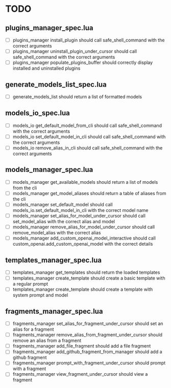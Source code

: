 # TODO

## plugins_manager_spec.lua
- [ ] plugins_manager install_plugin should call safe_shell_command with the correct arguments
- [ ] plugins_manager uninstall_plugin_under_cursor should call safe_shell_command with the correct arguments
- [ ] plugins_manager populate_plugins_buffer should correctly display installed and uninstalled plugins

## generate_models_list_spec.lua
- [ ] generate_models_list should return a list of formatted models

## models_io_spec.lua
- [ ] models_io get_default_model_from_cli should call safe_shell_command with the correct arguments
- [ ] models_io set_default_model_in_cli should call safe_shell_command with the correct arguments
- [ ] models_io remove_alias_in_cli should call safe_shell_command with the correct arguments

## models_manager_spec.lua
- [ ] models_manager get_available_models should return a list of models from the cli
- [ ] models_manager get_model_aliases should return a table of aliases from the cli
- [ ] models_manager set_default_model should call models_io.set_default_model_in_cli with the correct model name
- [ ] models_manager set_alias_for_model_under_cursor should call set_model_alias with the correct alias and model
- [ ] models_manager remove_alias_for_model_under_cursor should call remove_model_alias with the correct alias
- [ ] models_manager add_custom_openai_model_interactive should call custom_openai.add_custom_openai_model with the correct details

## templates_manager_spec.lua
- [ ] templates_manager get_templates should return the loaded templates
- [ ] templates_manager create_template should create a basic template with a regular prompt
- [ ] templates_manager create_template should create a template with system prompt and model

## fragments_manager_spec.lua
- [ ] fragments_manager set_alias_for_fragment_under_cursor should set an alias for a fragment
- [ ] fragments_manager remove_alias_from_fragment_under_cursor should remove an alias from a fragment
- [ ] fragments_manager add_file_fragment should add a file fragment
- [ ] fragments_manager add_github_fragment_from_manager should add a github fragment
- [ ] fragments_manager prompt_with_fragment_under_cursor should prompt with a fragment
- [ ] fragments_manager view_fragment_under_cursor should view a fragment
